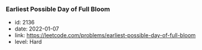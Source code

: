 ### Earliest Possible Day of Full Bloom

* id: 2136
* date: 2022-01-07
* link: https://leetcode.com/problems/earliest-possible-day-of-full-bloom
* level: Hard

